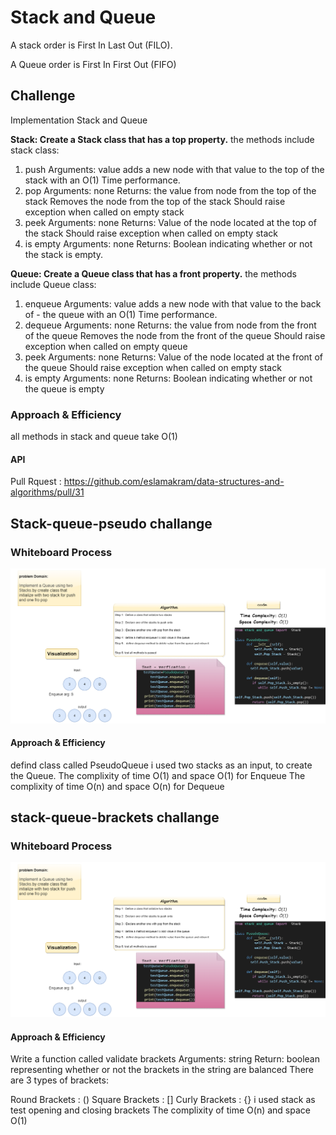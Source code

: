 # Stack and Queue

A stack  order is First In Last Out (FILO).

A Queue order is First In First Out (FIFO)

## Challenge

Implementation Stack and Queue

**Stack: Create a Stack class that has a top property.**
the methods include stack class:

1. push
    Arguments: value
    adds a new node with that value to the top of the stack with an O(1) Time performance.
2. pop
    Arguments: none
    Returns: the value from node from the top of the stack
    Removes the node from the top of the stack Should raise exception when called on empty stack
3. peek
    Arguments: none
    Returns: Value of the node located at the top of the stack
    Should raise exception when called on empty stack
4. is empty
    Arguments: none
    Returns: Boolean indicating whether or not the stack is empty.

**Queue: Create a Queue class that has a front property.**
the methods include Queue class:

1. enqueue
    Arguments: value
    adds a new node with that value to the back of - the queue with an O(1) Time performance.
2. dequeue
    Arguments: none
    Returns: the value from node from the front of the queue
    Removes the node from the front of the queue
    Should raise exception when called on empty queue
3. peek
    Arguments: none
    Returns: Value of the node located at the front of the queue
    Should raise exception when called on empty stack
4. is empty
    Arguments: none
    Returns: Boolean indicating whether or not the queue is empty

### Approach & Efficiency

all methods in stack and queue take O(1)

#### API

Pull Rquest : <https://github.com/eslamakram/data-structures-and-algorithms/pull/31>

## Stack-queue-pseudo challange

### Whiteboard Process

![CH11](CH11.png)

#### Approach & Efficiency

defind class called PseudoQueue
i used two stacks as an input, to create the Queue.
The complixity of time O(1) and space O(1) for Enqueue
The complixity of time O(n) and space O(n) for Dequeue

## stack-queue-brackets challange

### Whiteboard Process

![CH11](CH11.png)

#### Approach & Efficiency

Write a function called validate brackets
Arguments: string
Return: boolean
representing whether or not the brackets in the string are balanced
There are 3 types of brackets:

Round Brackets : ()
Square Brackets : []
Curly Brackets : {}
i used stack as test opening and closing brackets
The complixity of time O(n) and space O(1) 
